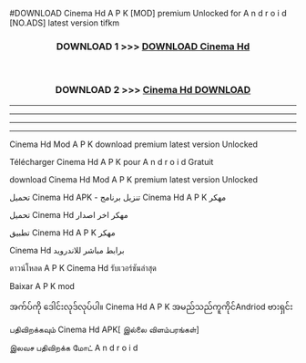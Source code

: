 #DOWNLOAD Cinema Hd  A P K [MOD] premium Unlocked for A n d r o i d [NO.ADS] latest version tifkm



<div align="center">

<h3>DOWNLOAD 1 >>> <a href="https://teeasianyam.web.app?sq=Cinema Hd ">DOWNLOAD Cinema Hd  </a></h3><br>

<h3>DOWNLOAD 2 >>> <a href="https://teeasianyam.web.app?sq=Cinema Hd  ">Cinema Hd   DOWNLOAD </a></h3>

</div>


----------------------------------------------------------

----------------------------------------------------------

----------------------------------------------------------

----------------------------------------------------------


Cinema Hd   Mod A P K download premium latest version Unlocked

Télécharger Cinema Hd   A P K pour A n d r o i d Gratuit

download Cinema Hd   Mod A P K premium latest version Unlocked

تحميل Cinema Hd   APK - تنزيل برنامج Cinema Hd   A P K مهكر

تحميل Cinema Hd   مهكر اخر اصدار

تطبيق Cinema Hd   A P K مهكر

Cinema Hd   برابط مباشر للاندرويد

ดาวน์โหลด A P K Cinema Hd   รับเวอร์ชันล่าสุด

Baixar A P K mod

အက်ပ်ကို ဒေါင်းလုဒ်လုပ်ပါ။ Cinema Hd   A P K အမည်သည်ကူကိုင်Andriod ဗားရှင်း

பதிவிறக்கவும் Cinema Hd   APK[ இல்லை விளம்பரங்கள்] 
 
இலவச பதிவிறக்க மோட் A n d r o i d



